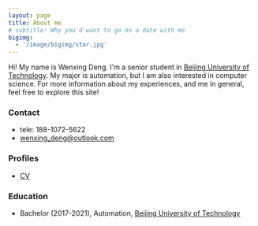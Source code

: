 ```yaml
---
layout: page
title: About me
# subtitle: Why you'd want to go on a date with me
bigimg:
  - '/image/bigimg/star.jpg'
---
```


Hi! My name is Wenxing Deng. I'm a senior student in [Beijing University of Technology](http://english.bjut.edu.cn/). My major is automation, but I am also interested in computer science. For more information about my experiences, and me in general, feel free to explore this site! 

### Contact
* tele: 188-1072-5622
* [wenxing_deng@outlook.com](mailto:wenxing_deng@outlook.com)

### Profiles
* [CV](/assets/img/page.JPG)

### Education
* Bachelor (2017-2021), Automation, [Beijing University of Technology](http://english.bjut.edu.cn/)

